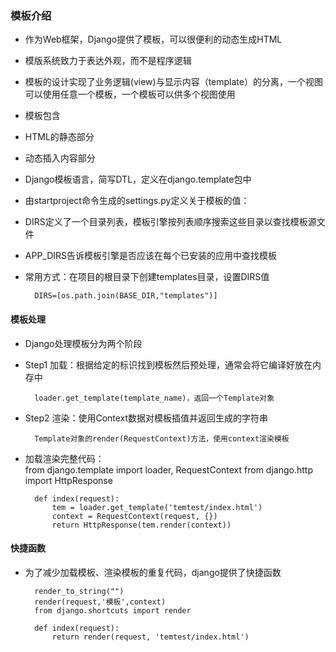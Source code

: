 ### 模板介绍  

* 作为Web框架，Django提供了模板，可以很便利的动态生成HTML  
* 模版系统致力于表达外观，而不是程序逻辑  
* 模板的设计实现了业务逻辑(view)与显示内容（template）的分离，一个视图可以使用任意一个模板，一个模板可以供多个视图使用  
* 模板包含  
 * HTML的静态部分  
 * 动态插入内容部分  
* Django模板语言，简写DTL，定义在django.template包中  
* 由startproject命令生成的settings.py定义关于模板的值：  
 * DIRS定义了一个目录列表，模板引擎按列表顺序搜索这些目录以查找模板源文件  
 * APP_DIRS告诉模板引擎是否应该在每个已安装的应用中查找模板  
* 常用方式：在项目的根目录下创建templates目录，设置DIRS值  

        DIRS=[os.path.join(BASE_DIR,"templates")]  

#### 模板处理  

* Django处理模板分为两个阶段  
* Step1 加载：根据给定的标识找到模板然后预处理，通常会将它编译好放在内存中  

        loader.get_template(template_name)，返回一个Template对象  

* Step2 渲染：使用Context数据对模板插值并返回生成的字符串  

        Template对象的render(RequestContext)方法，使用context渲染模板  

* 加载渲染完整代码：  
        from django.template import loader, RequestContext
        from django.http import HttpResponse

        def index(request):
            tem = loader.get_template('temtest/index.html')
            context = RequestContext(request, {})
            return HttpResponse(tem.render(context))  

#### 快捷函数  

* 为了减少加载模板、渲染模板的重复代码，django提供了快捷函数  

        render_to_string("")
        render(request,'模板',context)
        from django.shortcuts import render

        def index(request):
            return render(request, 'temtest/index.html')  
            
